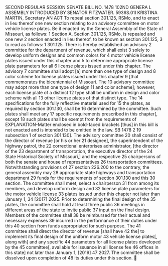 SECOND REGULAR SESSION
SENATE BILL NO. 1478
102ND GENERA L ASSEMBLY
INTRODUCED BY SENATOR FITZWATER.
5936S.01I KRISTINA MARTIN, Secretary
AN ACT
To repeal section 301.125, RSMo, and to enact in lieu thereof one new section relating to an
advisory committee on motor vehicle license plates.
Be it enacted by the General Assembly of the State of Missouri, as follows:
1 Section A. Section 301.125, RSMo, is repealed and one new
2 section enacted in lieu thereof, to be known as section 301.125,
3 to read as follows:
1 301.125. There is hereby established an advisory
2 committee for the department of revenue, which shall exist
3 solely to develop uniform designs and common colors for
4 motor vehicle license plates issued under this chapter and
5 to determine appropriate license plate parameters for all
6 license plates issued under this chapter. The advisory
7 committee shall adopt [a] more than one type of design and
8 color scheme for license plates issued under this chapter
9 [that commemorates the bicentennial of Missouri. The
10 advisory committee may adopt more than one type of design
11 and color scheme]; however, each license plate of a distinct
12 type shall be uniform in design and color scheme with all
13 other license plates of that distinct type. The
14 specifications for the fully reflective material used for
15 the plates, as required by section 301.130, shall be
16 determined by the committee. Such plates shall meet any
17 specific requirements prescribed in this chapter[, except
18 such plates shall be exempt from the requirements of
EXPLANATION-Matter enclosed in bold-faced brackets [thus] in this bill is not enacted
and is intended to be omitted in the law.
SB 1478 2
19 subsection 1 of section 301.130]. The advisory committee
20 shall consist of the director of revenue [or his or her
21 designee], the superintendent of the highway patrol, the
22 correctional enterprises administrator, [the director of the
23 department of transportation, the executive director of the
24 State Historical Society of Missouri,] and the respective
25 chairpersons of both the senate and house of representatives
26 transportation committees. Notwithstanding provisions of
27 section 226.200 to the contrary, the general assembly may
28 appropriate state highways and transportation department
29 funds for the requirements of section 301.130 and this
30 section. The committee shall meet, select a chairperson
31 from among its members, and develop uniform design and
32 license plate parameters for the motor vehicle license
33 plates issued under this chapter not later than January 1,
34 [2017] 2025. Prior to determining the final design of the
35 plates, the committee shall hold at least three public
36 meetings in different areas of the state to invite public
37 input on the final design. Members of the committee shall
38 be reimbursed for their actual and necessary expenses
39 incurred in the performance of their duties under this
40 section from funds appropriated for such purpose. The
41 committee shall direct the director of revenue [shall have
42 the] to implement its final design of the uniform motor
43 vehicle license plates[, along with] and any specific
44 parameters for all license plates developed by the
45 committee[, available for issuance in all license fee
46 offices in this state] not later than January 1, [2019]
47 2027. The committee shall be dissolved upon completion of
48 its duties under this section.
